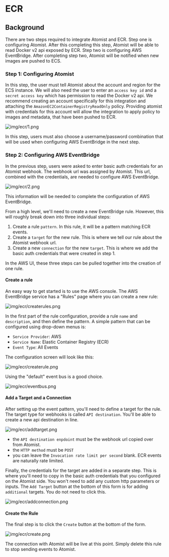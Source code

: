 # ECR

## Background

There are two steps required to integrate Atomist and ECR.  Step one is configuring Atomist.  After this completing this
step, Atomist will be able to read Docker v2 api exposed by ECR.  Step two is configuring
AWS EventBridge.  After completing step two, Atomist will be notified when new images are pushed to ECS.

### Step 1:  Configuring Atomist

In this step, the user must tell Atomist about the account and region for the ECS instance.  We will also need the user
to enter an `access key id` and a `secret access key` which has permission to read the Docker v2 api.  We recommend
creating an account specifically for this integration and attaching the `AmazonEC2ContainerRegistryReadOnly` policy.
Providing atomist with credentials for this account will allow the integration to apply policy to images and metadata,
that have been pushed to ECR.

![img/ecr/1.png](img/ecr/1.png)

In this step, users must also choose a username/password combination that will be used when configuring AWS EventBridge
in the next step.

### Step 2:  Configuring AWS EventBridge

In the previous step, users were asked to enter basic auth credentials for an Atomist webhook.  The webhook url was
assigned by Atomist.  This url, combined with the credentials, are needed to configure AWS EventBridge.

![img/ecr/2.png](img/ecr/2.png)

This information will be needed to complete the configuration of AWS EventBridge.

From a high level, we'll need to create a new EventBridge rule.  However, this will roughly break down into three
individual steps:

1.  Create a rule `pattern`.  In this rule, it will be a pattern matching ECR events.
2.  Create a `target` for the new rule.  This is where we tell our rule about the Atomist webhook url.
3.  Create a new `connection` for the new `target`.  This is where we add the basic auth credentials that were created
    in step 1.

In the AWS UI, these three steps can be pulled together into the creation of one rule.

#### Create a rule

An easy way to get started is to use the AWS console.  The AWS EventBridge service has a "Rules" page where you can
create a new rule:

![img/ecr/createrules.png](img/ecr/createrules.png)

In the first part of the rule configuration, provide a rule `name` and `description`, and then define the pattern.  A
simple pattern that can be configured using drop-down menus is:

* `Service Provider`:  AWS
* `Service Name`:  Elastic Container Registry (ECR)
* `Event Type`: All Events

The configuration screen will look like this:

![img/ecr/createrule.png](img/ecr/createrule.png)

Using the "default" event bus is a good choice.

![img/ecr/eventbus.png](img/ecr/eventbus.png)

#### Add a Target and a Connection

After setting up the event pattern, you'll need to define a target for the rule.  The target type for webhooks is called
`API destination`.  You'll be able to create a new api destination in line. 

![img/ecr/addtarget.png](img/ecr/addtarget.png)

* the `API destination enpdoint` must be the webhook url copied over from Atomist.
* the `HTTP method` must be `POST`
* you can leave the `Invocation rate limit per second` blank.  ECR events are naturally rate limited.

Finally, the credentials for the target are added in a separate step.  This is where you'll need to copy in the basic
auth credentials that you configured on the Atomist side.  You won't need to add any custom http parameters or inputs.
The `Add Target` button at the bottom of this form is for adding `additional` targets.  You do not need to click this.

![img/ecr/addconnection.png](img/ecr/addconnection.png)


#### Create the Rule

The final step is to click the `Create` button at the bottom of the form.

![img/ecr/create.png](img/ecr/create.png)

The connection with Atomist will be live at this point.  Simply delete this rule to stop sending events to Atomist.


